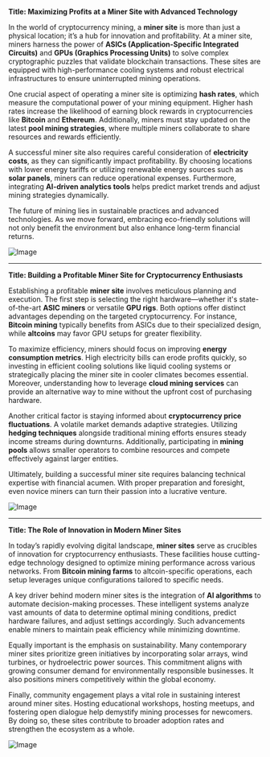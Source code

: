 **Title: Maximizing Profits at a Miner Site with Advanced Technology**

In the world of cryptocurrency mining, a **miner site** is more than just a physical location; it’s a hub for innovation and profitability. At a miner site, miners harness the power of **ASICs (Application-Specific Integrated Circuits)** and **GPUs (Graphics Processing Units)** to solve complex cryptographic puzzles that validate blockchain transactions. These sites are equipped with high-performance cooling systems and robust electrical infrastructures to ensure uninterrupted mining operations.

One crucial aspect of operating a miner site is optimizing **hash rates**, which measure the computational power of your mining equipment. Higher hash rates increase the likelihood of earning block rewards in cryptocurrencies like **Bitcoin** and **Ethereum**. Additionally, miners must stay updated on the latest **pool mining strategies**, where multiple miners collaborate to share resources and rewards efficiently.

A successful miner site also requires careful consideration of **electricity costs**, as they can significantly impact profitability. By choosing locations with lower energy tariffs or utilizing renewable energy sources such as **solar panels**, miners can reduce operational expenses. Furthermore, integrating **AI-driven analytics tools** helps predict market trends and adjust mining strategies dynamically.

The future of mining lies in sustainable practices and advanced technologies. As we move forward, embracing eco-friendly solutions will not only benefit the environment but also enhance long-term financial returns. 

![Image](https://github.com/user-attachments/assets/590b50a7-4459-4e76-8a31-559aed223621)

---

**Title: Building a Profitable Miner Site for Cryptocurrency Enthusiasts**

Establishing a profitable **miner site** involves meticulous planning and execution. The first step is selecting the right hardware—whether it's state-of-the-art **ASIC miners** or versatile **GPU rigs**. Both options offer distinct advantages depending on the targeted cryptocurrency. For instance, **Bitcoin mining** typically benefits from ASICs due to their specialized design, while **altcoins** may favor GPU setups for greater flexibility.

To maximize efficiency, miners should focus on improving **energy consumption metrics**. High electricity bills can erode profits quickly, so investing in efficient cooling solutions like liquid cooling systems or strategically placing the miner site in cooler climates becomes essential. Moreover, understanding how to leverage **cloud mining services** can provide an alternative way to mine without the upfront cost of purchasing hardware.

Another critical factor is staying informed about **cryptocurrency price fluctuations**. A volatile market demands adaptive strategies. Utilizing **hedging techniques** alongside traditional mining efforts ensures steady income streams during downturns. Additionally, participating in **mining pools** allows smaller operators to combine resources and compete effectively against larger entities.

Ultimately, building a successful miner site requires balancing technical expertise with financial acumen. With proper preparation and foresight, even novice miners can turn their passion into a lucrative venture. 

![Image](https://github.com/user-attachments/assets/590b50a7-4459-4e76-8a31-559aed223621)

---

**Title: The Role of Innovation in Modern Miner Sites**

In today’s rapidly evolving digital landscape, **miner sites** serve as crucibles of innovation for cryptocurrency enthusiasts. These facilities house cutting-edge technology designed to optimize mining performance across various networks. From **Bitcoin mining farms** to altcoin-specific operations, each setup leverages unique configurations tailored to specific needs.

A key driver behind modern miner sites is the integration of **AI algorithms** to automate decision-making processes. These intelligent systems analyze vast amounts of data to determine optimal mining conditions, predict hardware failures, and adjust settings accordingly. Such advancements enable miners to maintain peak efficiency while minimizing downtime.

Equally important is the emphasis on sustainability. Many contemporary miner sites prioritize green initiatives by incorporating solar arrays, wind turbines, or hydroelectric power sources. This commitment aligns with growing consumer demand for environmentally responsible businesses. It also positions miners competitively within the global economy.

Finally, community engagement plays a vital role in sustaining interest around miner sites. Hosting educational workshops, hosting meetups, and fostering open dialogue help demystify mining processes for newcomers. By doing so, these sites contribute to broader adoption rates and strengthen the ecosystem as a whole.

![Image](https://github.com/user-attachments/assets/590b50a7-4459-4e76-8a31-559aed223621)